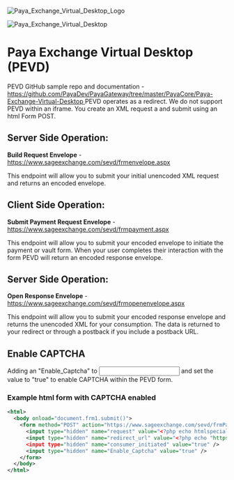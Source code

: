 
![Paya_Exchange_Virtual_Desktop_Logo](https://user-images.githubusercontent.com/6975101/191064534-ddc55561-7530-4b1c-9765-232a363b1e91.jpeg)



![Paya_Exchange_Virtual_Desktop](https://user-images.githubusercontent.com/6975101/182176143-eb9c4f97-bbc4-4c36-97ad-19fac890c19a.png)


# Paya Exchange Virtual Desktop (PEVD)

 
PEVD GitHub sample repo and documentation - [https://github.com/PayaDev/PayaGateway/tree/master/PayaCore/Paya-Exchange-Virtual-Desktop
](https://github.com/PayaDev/PayaGateway/tree/master/PayaCore/Paya-Exchange-Virtual-Desktop)
PEVD operates as a redirect. We do not support PEVD within an iframe. You create an XML request a and submit using an html Form POST.
 
## Server Side Operation:
**Build Request Envelope** - https://www.sageexchange.com/sevd/frmenvelope.aspx

This endpoint will allow you to submit your initial unencoded XML request and returns an encoded envelope. 

## Client Side Operation:
**Submit Payment Request Envelope** - https://www.sageexchange.com/sevd/frmpayment.aspx

This endpoint will allow you to submit your encoded envelope to initiate the payment or vault form. When your user completes their interaction with the form PEVD will return an encoded response envelope.

## Server Side Operation:
**Open Response Envelope** - https://www.sageexchange.com/sevd/frmopenenvelope.aspx

This endpoint will allow you to submit your encoded response envelope and returns the unencoded XML for your consumption. The data is returned to your redirect or through a postback if you include a postback URL.

## Enable CAPTCHA

Adding an "Enable_Captcha" to <input> and set the value to "true" to enable CAPTCHA within the PEVD form.

### Example html form with CAPTCHA enabled
```xml
<html>
  <body onload="document.frm1.submit()">
    <form method="POST" action="https://www.sageexchange.com/sevd/frmPayment.aspx" name="frm1">
      <input type="hidden" name="request" value="<?php echo htmlspecialchars($tokenizedRequest) ?>" />
      <input type="hidden" name="redirect_url" value="<?php echo "https://$redirectUrl" ?>" />
      <input type="hidden" name="consumer_initiated" value="true" />
      <input type="hidden" name="Enable_Captcha" value="true" />
    </form>
  </body>
</html>
```
